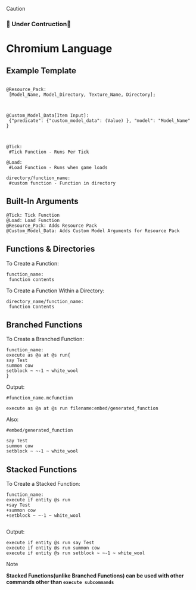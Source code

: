> [!CAUTION]
> ### 🚧 Under Contruction🚧
# Chromium Language

## Example Template
```

@Resource_Pack:
 [Model_Name, Model_Directory, Texture_Name, Directory];
 


@Custom_Model_Data[Item Input]:
 {"predicate": {"custom_model_data": (Value) }, "model": "Model_Name" }



@Tick:
 #Tick Function - Runs Per Tick

@Load:
 #Load Function - Runs when game loads

directory/function_name:
 #custom function - Function in directory
```

## Built-In Arguments
```
@Tick: Tick Function
@Load: Load Function
@Resource_Pack: Adds Resource Pack
@Custom_Model_Data: Adds Custom Model Arguments for Resource Pack

```

## Functions & Directories
To Create a Function:
```
function_name:
 function contents

```
To Create a Function Within a Directory:
```
directory_name/function_name:
 function Contents

```

## Branched Functions

To Create a Branched Function:
```
function_name:
execute as @a at @s run{
say Test
summon cow
setblock ~ ~-1 ~ white_wool
}

```
Output:
```
#function_name.mcfunction

execute as @a at @s run filename:embed/generated_function

```
Also:
  ```
#embed/generated_function

say Test
summon cow
setblock ~ ~-1 ~ white_wool

```

## Stacked Functions

To Create a Stacked Function:
```
function_name:
execute if entity @s run
+say Test
+summon cow
+setblock ~ ~-1 ~ white_wool


```
Output:
```
execute if entity @s run say Test
execute if entity @s run summon cow
execute if entity @s run setblock ~ ~-1 ~ white_wool

```
> [!NOTE]
> **Stacked Functions(unlike Branched Functions) can be used with other commands other than `execute subcommands`**




















